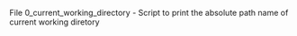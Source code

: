 File 0_current_working_directory - Script to print the absolute path name of current working diretory
